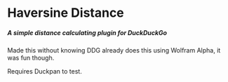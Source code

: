 # Haversine Distance
##### A simple distance calculating plugin for DuckDuckGo

Made this without knowing DDG already does this using Wolfram Alpha,
it was fun though.

Requires Duckpan to test.
